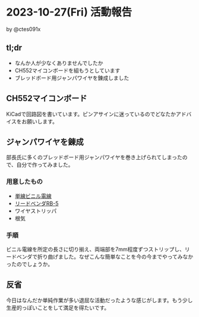 # 2023-10-27(Fri) 活動報告

by @ctes091x

## tl;dr
- なんか人が少なくありませんでしたか
- CH552マイコンボードを組もうとしています
- ブレッドボード用ジャンパワイヤを錬成しました

## CH552マイコンボード
KiCadで回路図を書いています。ピンアサインに迷っているのでどなたかアドバイスをお願いします。

## ジャンパワイヤを錬成
部長氏に多くのブレッドボード用ジャンパワイヤを巻き上げられてしまったので、自分で作ってみました。

### 用意したもの
- [単線ビニル電線](https://akizukidenshi.com/catalog/g/gP-08996/)
- [リードベンダRB-5](https://www.sengoku.co.jp/mod/sgk_cart/detail.php?code=4A6B-NDJ5)
- ワイヤストリッパ
- 根気

### 手順
ビニル電線を所定の長さに切り揃え、両端部を7mm程度ずつストリップし、リードベンダで折り曲げました。なぜこんな簡単なことを今の今までやってみなかったのでしょうか。

## 反省
今日はなんだか単純作業が多い退屈な活動だったような感じがします。もう少し生産的っぽいことをして満足を得たいです。
